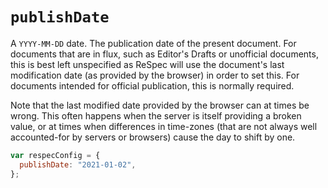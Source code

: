 # `publishDate`

A `YYYY-MM-DD` date. The publication date of the present document. For documents that are in flux, such as Editor's Drafts or unofficial documents, this is best left unspecified as ReSpec will use the document's last modification date (as provided by the browser) in order to set this. For documents intended for official publication, this is normally required.

Note that the last modified date provided by the browser can at times be wrong. This often happens when the server is itself providing a broken value, or at times when differences in time-zones (that are not always well accounted-for by servers or browsers) cause the day to shift by one.


```js "example": "Set January 2, 2021 as publish date."
var respecConfig = {
  publishDate: "2021-01-02",
};
```
